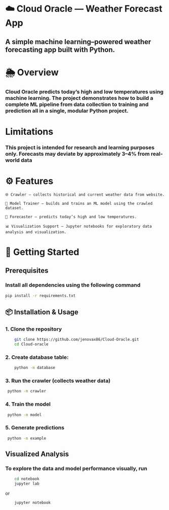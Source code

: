 # ☁️ Cloud Oracle — Weather Forecast App
## A simple machine learning–powered weather forecasting app built with Python.

# 🌦 Overview
### Cloud Oracle predicts today’s high and low temperatures using machine learning. The project demonstrates how to build a complete ML pipeline from data collection to training and prediction all in a single, modular Python project.

# Limitations
### This project is intended for research and learning purposes only. Forecasts may deviate by approximately 3–4% from real-world data

# ⚙️ Features
    🌐 Crawler — collects historical and current weather data from website.

    🧠 Model Trainer — builds and trains an ML model using the crawled dataset.

    🔮 Forecaster — predicts today’s high and low temperatures.

    📊 Visualization Support — Jupyter notebooks for exploratory data analysis and visualization.

# 🚀 Getting Started
## Prerequisites
### Install all dependencies using the following command
```bash
pip install -r requirements.txt
```
## 📦 Installation & Usage
### 1. Clone the repository
```bash
    git clone https://github.com/jenovax86/Cloud-Oracle.git
    cd Cloud-oracle
```
### 2. Create database table:
```bash
    python -m database
```
### 3. Run the crawler (collects weather data)
```bash
 python -m crawler
```
### 4. Train the model
```bash
 python -m model
```
### 5. Generate predictions
```bash
 python -m example
```

## Visualized Analysis
### To explore the data and model performance visually, run
```bash
    cd notebook
    jupyter lab
```
or
```bash
    jupyter notebook
```
